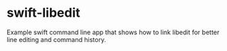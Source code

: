 swift-libedit
=============

Example swift command line app that shows how to link libedit for better line editing and command history.
